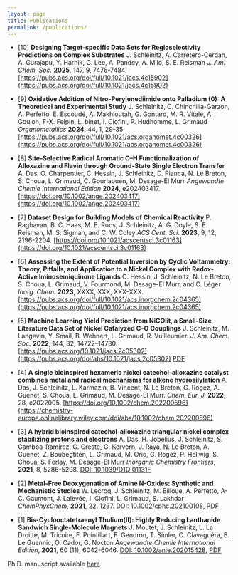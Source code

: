 ```yaml
---
layout: page
title: Publications
permalink: /publications/
---
```


* [10] **Designing Target-specific Data Sets for Regioselectivity Predictions on Complex Substrates**
J. Schleinitz, A. Carretero-Cerdán, A. Gurajapu, Y. Harnik, G. Lee, A. Pandey, A. Milo, S. E. Reisman
*J. Am. Chem. Soc.* **2025**, 147, 9, 7476-7484, [https://pubs.acs.org/doi/full/10.1021/jacs.4c15902](https://pubs.acs.org/doi/full/10.1021/jacs.4c15902)

* [9] **Oxidative Addition of Nitro-Perylenediimide onto Palladium (0): A Theoretical and Experimental Study**
J. Schleinitz, C. Chinchilla-Garzon, A. Perfetto, E. Escoudé, A. Makhloutah, G. Gontard, M. R. Vitale, A. Goujon, F-X. Felpin, L. binet, I. Ciofini, P. Hudhomme, L. Grimaud
*Organometallics* **2024**, 44, 1, 29-35 [https://pubs.acs.org/doi/full/10.1021/acs.organomet.4c00326](https://pubs.acs.org/doi/full/10.1021/acs.organomet.4c00326)

* [8] **Site‐Selective Radical Aromatic C–H Functionalization of Alloxazine and Flavin through Ground‐State Single Electron Transfer**
A. Das, O. Charpentier, C. Hessin, J. Schleinitz, D. Pianca, N. Le Breton, S. Choua, L. Grimaud, C. Gourlaouen, M. Desage-El Murr
*Angewandte Chemie International Edition* **2024**, e202403417. [https://doi.org/10.1002/ange.202403417](https://doi.org/10.1002/ange.202403417)

* [7] **Dataset Design for Building Models of Chemical Reactivity**
P. Raghavan, B. C. Haas, M. E. Ruos, J. Schleinitz, A. G. Doyle, S. E. Reisman, M. S. Sigman, and C. W. Coley
*ACS Cent. Sci.* **2023**, 9, 12, 2196-2204. [https://doi.org/10.1021/acscentsci.3c01163](https://doi.org/10.1021/acscentsci.3c01163)

* [6] **Assessing the Extent of Potential Inversion by Cyclic Voltammetry: Theory, Pitfalls, and Application to a Nickel Complex with Redox-Active Iminosemiquinone Ligands**
C. Hessin, J. Schleinitz, N. Le Breton, S. Choua, L. Grimaud, V. Fourmond, M. Desage-El Murr, and C. Léger
*Inorg. Chem.* **2023**, XXXX, XXX, XXX-XXX. [https://pubs.acs.org/doi/full/10.1021/acs.inorgchem.2c04365](https://pubs.acs.org/doi/full/10.1021/acs.inorgchem.2c04365)

* [5] **Machine Learning Yield Prediction from NiCOlit, a Small-Size Literature Data Set of Nickel Catalyzed C–O Couplings**
J. Schleinitz, M. Langevin, Y. Smail, B. Wehnert,  L. Grimaud, R. Vuilleumier.
*J. Am. Chem. Soc.* **2022**, 144, 32, 14722–14730. [https://pubs.acs.org/10.1021/jacs.2c05302](https://pubs.acs.org/doi/abs/10.1021/jacs.2c05302) [PDF](https://hal.sorbonne-universite.fr/hal-03790865/document)

* [4] **A single bioinspired hexameric nickel catechol-alloxazine catalyst combines metal and radical mechanisms for alkene hydrosilylation**
A. Das, J. Schleinitz, L. Karmazin, B. Vincent, N. Le Breton, G. Rogez, A. Guenet, S. Choua, L. Grimaud, M. Desage-El Murr.
*Chem. Eur. J.* **2022**, 28, e2022005. [https://doi.org/10.1002/chem.202200596](https://chemistry-europe.onlinelibrary.wiley.com/doi/abs/10.1002/chem.202200596)

* [3] **A hybrid bioinspired catechol-alloxazine triangular nickel complex stabilizing protons and electrons**
A. Das, H. Jobelius, J. Schleinitz, S. Gamboa-Ramírez, G. Creste, G. Kervern, J. Raya, N. Le Breton, A. Guenet, Z. Boubegtiten, L. Grimaud, M. Orio, G. Rogez, P. Hellwig, S. Choua, S. Ferlay, M. Desage-El Murr
*Inorganic Chemistry Frontiers*, **2021**, 8, 5286-5298. [DOI: 10.1039/D1QI01131F](https://pubs.rsc.org/en/content/articlelanding/2021/qi/d1qi01131f/unauth)

* [2] **Metal-Free Deoxygenation of Amine N-Oxides: Synthetic and Mechanistic Studies**
W. Lecroq, J. Schleinitz, M. Billoue, A. Perfetto, A-C. Gaumont, J. Lalevée, I. Ciofini, L. Grimaud, S. Lakhdar
*ChemPhysChem*, **2021**, 22, 1237. [DOI: 10.1002/cphc.202100108](https://chemistry-europe.onlinelibrary.wiley.com/doi/10.1002/cphc.202100108), [PDF](https://hal.archives-ouvertes.fr/hal-03306177/file/ChemPhysChem%20%28final%20rev%20version%29%281%29.pdf)

* [1] **Bis-Cyclooctatetraenyl Thulium(II): Highly Reducing Lanthanide Sandwich Single-Molecule Magnets**
J. Moutet, J. Schleinitz, L. La Droitte, M. Tricoire, F. Pointillart, F. Gendron, T. Simler, C. Clavaguéra, B. Le Guennic, O. Cador, G. Nocton
*Angewandte Chemie International Edition*, **2021**, 60 (11), 6042-6046. [DOI: 10.1002/anie.202015428](https://onlinelibrary.wiley.com/doi/abs/10.1002/anie.202015428), [PDF](https://hal.archives-ouvertes.fr/hal-03163652/document)

Ph.D. manuscript available [here](https://theses.hal.science/tel-05018662v1).

